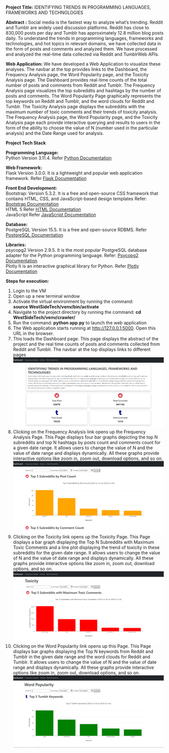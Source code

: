 **Project Title:** IDENTIFYING TRENDS IN PROGRAMMING LANGUAGES, FRAMEWORKS AND TECHNOLOGIES

**Abstract :** 
Social media is the fastest way to analyze what’s trending. Reddit
and Tumblr are widely used discussion platforms. Reddit has close
to 830,000 posts per day and Tumblr has approximately 12.8 million
blog posts daily. To understand the trends in programming languages, 
frameworks and technologies, and hot topics in relevant domains,
we have collected data in the form of posts and comments and analyzed them. 
We have processed and analyzed the real-time data collected via Reddit and 
TumblrWeb APIs. 

**Web Application:**
We have developed a Web Application to visualize these analyses. The navbar 
at the top provides links to the Dashboard, the Frequency Analysis page, 
the Word Popularity page, and the Toxicity Analysis page. The Dashboard 
provides real-time counts of the total number of posts and comments 
from Reddit and Tumblr. The Frequency Analysis page visualizes the top 
subreddits and hashtags by the number of posts and comments. The Word Popularity
Page graphically represents the top keywords on Reddit and Tumblr, and the 
word clouds for Reddit and Tumblr. The Toxicity Analysis page displays the 
subreddits with the maximum number of toxic comments and their trends of 
toxicity analysis. The Frequency Analysis page, the Word Popularity page, and 
the Toxicity Analysis page each provide interactive querying and results to 
users in the form of the ability to choose the value of N (number used in the 
particular analysis) and the Date Range used for analysis.

**Project Tech Stack** 

**Programming Language:**  
Python Version 3.11.4. Refer [Python Documentation](https://www.python.org/)

**Web Framework:**  
Flask Version 3.0.0. It is a lightweight and popular web application framework. Refer [Flask Documentation](https://github.com/pallets/flask)

**Front End Development:**  
Bootstrap: Version 5.3.2. It is a free and open-source CSS framework that contains HTML, CSS, and JavaScript-based design templates Refer: [Bootstrap Documentation](https://getbootstrap.com/)  
HTML 5 Refer [HTML Documentation](https://developer.mozilla.org/en-US/docs/Web/HTML)   
JavaScript Refer [JavaScript Documentation](https://developer.mozilla.org/en-US/docs/Web/JavaScript)

**Database:**  
PostgreSQL Version 15.5. It is a free and open-source RDBMS. Refer [PostgreSQL Documentation](https://www.postgresql.org/) 

**Libraries:**  
psycopg2 Version 2.9.5. It is the most popular PostgreSQL database adapter for the Python programming language. Refer: [Psycopg2 Documentation](https://pypi.org/project/psycopg2/)  
Plotly It is an interactive graphical library for Python. Refer [Plotly Documentation](https://github.com/plotly/plotly.py)

**Steps for execution:**  
1. Login to the VM  
2. Open up a new terminal window  
3. Activate the virtual environment by running the command:   
**source WestSideTech/venv/bin/activate**    
4. Navigate to the project directory by running the command: 
**cd WestSideTech/venv/crawler/**  
5. Run the command: **python app.py** to launch the web application 
6. The Web application starts running at http://127.0.0.1:5000. Open this URL in the browser. 
7. This loads the Dashboard page. This page displays the abstract of the project and the real time counts of posts and comments collected from Reddit and Tumblr.  The navbar at the top displays links to different pages
![](images/Dashboard.png)
8. Clicking on the Frequency Analysis link opens up the Frequency Analysis Page. This Page displays four bar graphs depicting the top N subreddits and top N hashtags by posts count and comments count for a given date range. It allows users to change the value of N and the value of date range and displays dynamically. All these graphs provide interactive options like zoom in, zoom out, download options, and so on. 
![](images/Frequency_Analysis.png)
9. Clicking on the Toxicity link opens up the Toxicity Page. This Page displays a bar graph displaying the Top N Subreddits with Maximum Toxic Comments and a line plot displaying the trend of toxicity in these subreddits for the given date range. It allows users to change the value of N and the value of date range and displays dynamically. All these graphs provide interactive options like zoom in, zoom out, download options, and so on. 
![](images/Toxicity.png)
10. Clicking on the Word Popularity link opens up this Page. This Page displays bar graphs displaying the Top N  keywords from Reddit and Tumblr in the given date range and the word clouds for Reddit and Tumblr. It allows users to change the value of N and the value of date range and displays dynamically. All these graphs provide interactive options like zoom in, zoom out, download options, and so on. 
![](images/Word_Popularity.png)

